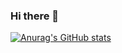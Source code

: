 ### Hi there 👋

[![Anurag's GitHub stats](https://github-readme-stats.vercel.app/api?username=2x-Hra&hide=stars)](https://github.com/anuraghazra/github-readme-stats)

<!--
**2x-Hra/2x-Hra** is a ✨ _special_ ✨ repository because its `README.md` (this file) appears on your GitHub profile.

Here are some ideas to get you started:

- 🔭 I’m currently working on ...
- 🌱 I’m currently learning ...
- 👯 I’m looking to collaborate on ...
- 🤔 I’m looking for help with ...
- 💬 Ask me about ...
- 📫 How to reach me: ...
- 😄 Pronouns: ...
- ⚡ Fun fact: ...
-->
